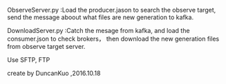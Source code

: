 ObserveServer.py :Load the producer.jason to search the observe target, send the message aboout what files are new generation to kafka.

DownloadServer.py :Catch the mesage from kafka, and load the consumer.json to check brokers， then download the new generation files from observe target server.

Use SFTP, FTP

create by DuncanKuo ,2016.10.18
